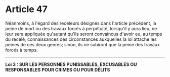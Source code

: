 # Article 47
Néanmoins, à l'égard des recéleurs désignés dans l'article précédent, la peine
de mort ou des travaux forcés à perpétuité, lorsqu'il y aura lieu, ne leur sera appliquée
qu'autant qu'ils seront convaincus d'avoir eu, au temps du recelé, connaissances des
circonstances auxquelles la loi attache les peines de ces deux genres; sinon, ils ne
subiront que la peine des travaux forcés à temps.
***
**Loi 3 : SUR LES PERSONNES PUNISSABLES, EXCUSABLES OU RESPONSABLES
          POUR CRIMES OU POUR DÉLITS**